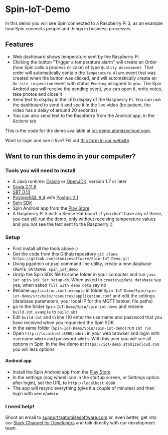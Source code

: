 # Spin-IoT-Demo

In this demo you will see Spin connected to a Raspberry Pi 3, as an example how Spin connects people and things in business processes.

## Features

* Web dashboard shows temperature sent by the Raspberry Pi
* Clicking the button "Trigger a temperature alarm" will create an Order (how Spin calls a process or case) of type `Quality Assessment`. That order will automatically contain the `Temperature Alarm` event that was created when the button was clicked, and will automatically create an `On-site inspection` event with status `Pending` assigned to you. The Spin Android app will receive the pending event, you can open it, write notes, take photos and close it
* Send text to display in the LED display of the Raspberry Pi. You can use the dashboard to send it and see it in the live video (be patient, the video has a delay of around 20 seconds)
* You can also send text to the Raspberry from the Android app, in the Actions tab


This is the code for the demo available at [iot-demo.atomizecloud.com](https://iot-demo.atomizecloud.com/admin).


Want to login and see it live? Fill out [this form in our website](https://atomizesoftware.com/form/iot).

## Want to run this demo in your computer?

### Tools you will need to install

* A Java runtime: [Oracle](http://www.java.com/) or [OpenJDK](http://openjdk.java.net/), version 1.7 or later
* [Scala 2.11.8](http://www.scala-lang.org/download/)
* [SBT 0.13](http://www.scala-sbt.org/download.html)
* [PostgreSQL 9.4](https://www.postgresql.org/download/) with [Postgis 2.1](http://postgis.net/install/)
* [Spin SDK](https://atomizesoftware.com/spin/sdk)
* Spin Android app from the [Play Store](https://play.google.com/store/apps/details?id=com.atomizesoftware.spin)
* A Raspberry Pi 3 with a Sense Hat board. If you don't have any of these, you can still run the demo, only without receiving temperature values and you not see the text sent to the Raspberry :)


### Setup

* First install all the tools above :)
* Get the code from this Github repository `git clone https://github.com/atomizesoftware/Spin-IoT-Demo.git`
* Using pgadmin or psql command line utility, create a new database `CREATE DATABASE spin_iot_demo`
* Unzip the Spin SDK file to some folder in your computer and run `java -jar spin-sdk.jar setup-db`. When asked to `create\update database` say yes, when asked `fill with demo data` say no
* Rename `application.conf.example` in folder `Spin-IoT-Demo/Spin/spin-iot-demo/src/main/resources/application.conf` and edit the settings (database parameters, your local IP for the MQTT broker, file paths)
* go to the folder `Spin-IoT-Demo/Spin/spin-iot-demo` and rename `build.sbt.example` to `build.sbt`
* Edit `build.sbt` and in line 110 enter the username and password that you have received when you requested the Spin SDK
* in the same folder (`Spin-IoT-Demo/Spin/spin-iot-demo`) run `sbt run`
* Open `http://localhost:8080/admin` in your web browser and login with username:`admin` and password:`admin`. With this user you will see all options in Spin. In the live demo at `https://iot-demo.atomizecloud.com` you will less options

#### Android app

* Install the Spin Android app from the [Play Store](https://play.google.com/store/apps/details?id=com.atomizesoftware.spin)
* In the settings (cog wheel icon in the startup screen, or Settings option after login), set the URL to `http://localhost:8080`
* The app will resync everything (give it a couple of minutes) and then login with `admin`/`admin`


### I need help!

Shoot an email to <a href="mailto:support@atomizesoftware.com">support@atomizesoftware.com</a> or, even better, get into our [Slack Channel for Developers](https://atomizesoftware.com/slack) and talk directly with our development team.
